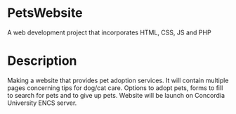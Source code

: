 # PetsWebsite
A web development project that incorporates HTML, CSS, JS and PHP

# Description
Making a website that provides pet adoption services. 
It will contain multiple pages concerning tips for dog/cat care. Options to adopt pets, forms to fill to search for pets and to give up pets.
Website will be launch on Concordia University ENCS server. 
